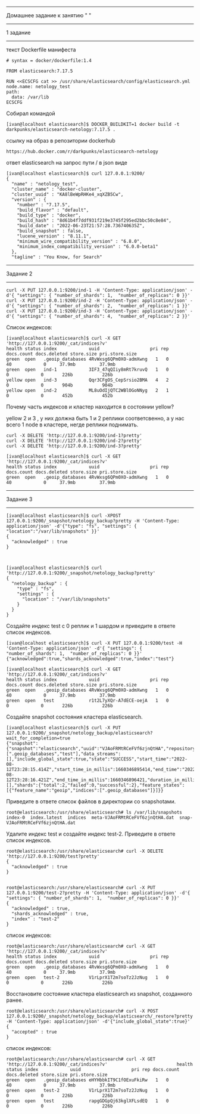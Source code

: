 __________________________________________________________________________
Домашнее задание к занятию " "
__________________________________________________________________________
1 задание
__________________________________________________________________________

текст Dockerfile манифеста
```
# syntax = docker/dockerfile:1.4

FROM elasticsearch:7.17.5

RUN <<ECSCFG cat >> /usr/share/elasticsearch/config/elasticsearch.yml
node.name: netology_test
path:
  data: /var/lib
ECSCFG
```

Собирал командой 
```
[ivan@localhost elasticsearch]$ DOCKER_BUILDKIT=1 docker build -t darkpunks/elasticsearch-netology:7.17.5 .
```

ссылку на образ в репозитории dockerhub
```
https://hub.docker.com/r/darkpunks/elasticsearch-netology
```
ответ elasticsearch на запрос пути / в json виде
```
[ivan@localhost elasticsearch]$ curl 127.0.0.1:9200/
{
  "name" : "netology_test",
  "cluster_name" : "docker-cluster",
  "cluster_uuid" : "KA8lBeWpRHKe4_xqXZB5Cw",
  "version" : {
    "number" : "7.17.5",
    "build_flavor" : "default",
    "build_type" : "docker",
    "build_hash" : "8d61b4f7ddf931f219e3745f295ed2bbc50c8e84",
    "build_date" : "2022-06-23T21:57:28.736740635Z",
    "build_snapshot" : false,
    "lucene_version" : "8.11.1",
    "minimum_wire_compatibility_version" : "6.8.0",
    "minimum_index_compatibility_version" : "6.0.0-beta1"
  },
  "tagline" : "You Know, for Search"
```
__________________________________________________________________________
Задание 2 
__________________________________________________________________________
```
curl -X PUT 127.0.0.1:9200/ind-1 -H 'Content-Type: application/json' -d'{ "settings": { "number_of_shards": 1,  "number_of_replicas": 0 }}'
curl -X PUT 127.0.0.1:9200/ind-2 -H 'Content-Type: application/json' -d'{ "settings": { "number_of_shards": 2,  "number_of_replicas": 1 }}'
curl -X PUT 127.0.0.1:9200/ind-3 -H 'Content-Type: application/json' -d'{ "settings": { "number_of_shards": 4,  "number_of_replicas": 2 }}'  
```
Список индексов:
```
[ivan@localhost elasticsearch]$ curl -X GET 'http://127.0.0.1:9200/_cat/indices?v'
health status index            uuid                   pri rep docs.count docs.deleted store.size pri.store.size
green  open   .geoip_databases 4RvWxsg6QPm0XO-admXwng   1   0         40            0     37.9mb         37.9mb
green  open   ind-1            3IF3_47qQIiy8mRt7kruvQ   1   0          0            0       226b           226b
yellow open   ind-3            Qqr3CFgOS_CepSrsio2BMA   4   2          0            0       904b           904b
yellow open   ind-2            ML8uOdIjQTC2WBlOGoNNyg   2   1          0            0       452b           452b
```
Почему часть индексов и кластер находится в состоянии yellow?


yellow 2 и 3 , у них должна быть 1 и 2 реплики соответсвенно, а у нас всего 1 node в кластере, негде реплики поднимать. 

```
curl -X DELETE 'http://127.0.0.1:9200/ind-1?pretty' 
curl -X DELETE 'http://127.0.0.1:9200/ind-2?pretty' 
curl -X DELETE 'http://127.0.0.1:9200/ind-3?pretty' 

[ivan@localhost elasticsearch]$ curl -X GET 'http://127.0.0.1:9200/_cat/indices?v'
health status index            uuid                   pri rep docs.count docs.deleted store.size pri.store.size
green  open   .geoip_databases 4RvWxsg6QPm0XO-admXwng   1   0         40            0     37.9mb         37.9mb
```

__________________________________________________________________________
Задание 3
__________________________________________________________________________
  
```
[ivan@localhost elasticsearch]$ curl -XPOST 127.0.0.1:9200/_snapshot/netology_backup?pretty -H 'Content-Type: application/json' -d'{"type": "fs", "settings": { "location":"/var/lib/snapshots" }}'
{
  "acknowledged" : true
}



[ivan@localhost elasticsearch]$ curl 'http://127.0.0.1:9200/_snapshot/netology_backup?pretty'
{
  "netology_backup" : {
    "type" : "fs",
    "settings" : {
      "location" : "/var/lib/snapshots"
    }
  }
}
```
Создайте индекс test с 0 реплик и 1 шардом и приведите в ответе список индексов.

```
[ivan@localhost elasticsearch]$ curl -X PUT 127.0.0.1:9200/test -H 'Content-Type: application/json' -d'{ "settings": { "number_of_shards": 1,  "number_of_replicas": 0 }}'
{"acknowledged":true,"shards_acknowledged":true,"index":"test"}

[ivan@localhost elasticsearch]$ curl -X GET 'http://127.0.0.1:9200/_cat/indices?v'
health status index            uuid                   pri rep docs.count docs.deleted store.size pri.store.size
green  open   .geoip_databases 4RvWxsg6QPm0XO-admXwng   1   0         40            0     37.9mb         37.9mb
green  open   test             r1t2L7yXQr-A7dECE-oejA   1   0          0            0       226b           226b
```

Создайте snapshot состояния кластера elasticsearch.

```
[ivan@localhost elasticsearch]$ curl -X PUT 127.0.0.1:9200/_snapshot/netology_backup/elasticsearch?wait_for_completion=true
{"snapshot":{"snapshot":"elasticsearch","uuid":"VJAoFRMtRCeFVf6zjnQtHA","repository":"netology_backup","version_id":7170599,"version":"7.17.5","indices":[".geoip_databases","test"],"data_streams":[],"include_global_state":true,"state":"SUCCESS","start_time":"2022-08-12T23:28:15.414Z","start_time_in_millis":1660346895414,"end_time":"2022-08-12T23:28:16.421Z","end_time_in_millis":1660346896421,"duration_in_millis":1007,"failures":[],"shards":{"total":2,"failed":0,"successful":2},"feature_states":[{"feature_name":"geoip","indices":[".geoip_databases"]}]}}
```

Приведите в ответе список файлов в директории со snapshotами.
```
root@elasticsearch:/usr/share/elasticsearch# ls /var/lib/snapshots
index-0  index.latest  indices  meta-VJAoFRMtRCeFVf6zjnQtHA.dat  snap-VJAoFRMtRCeFVf6zjnQtHA.dat
```
Удалите индекс test и создайте индекс test-2. Приведите в ответе список индексов.
```
root@elasticsearch:/usr/share/elasticsearch# curl -X DELETE 'http://127.0.0.1:9200/test?pretty'
{
  "acknowledged" : true
}


root@elasticsearch:/usr/share/elasticsearch# curl -X PUT 127.0.0.1:9200/test-2?pretty -H 'Content-Type: application/json' -d'{ "settings": { "number_of_shards": 1,  "number_of_replicas": 0 }}'
{
  "acknowledged" : true,
  "shards_acknowledged" : true,
  "index" : "test-2"
}
```

список индексов: 
```
root@elasticsearch:/usr/share/elasticsearch# curl -X GET 'http://127.0.0.1:9200/_cat/indices?v'
health status index            uuid                   pri rep docs.count docs.deleted store.size pri.store.size
green  open   .geoip_databases 4RvWxsg6QPm0XO-admXwng   1   0         40            0     37.9mb         37.9mb
green  open   test-2           V1rLprX1T2m7soTz2JzNug   1   0          0            0       226b           226b
```

Восстановите состояние кластера elasticsearch из snapshot, созданного ранее.
```
root@elasticsearch:/usr/share/elasticsearch# curl -X POST 127.0.0.1:9200/_snapshot/netology_backup/elasticsearch/_restore?pretty -H 'Content-Type: application/json' -d'{"include_global_state":true}'
{
  "accepted" : true
}
```
список индексов: 
```
root@elasticsearch:/usr/share/elasticsearch# curl -X GET 'http://127.0.0.1:9200/_cat/indices?v'                          health status index            uuid                   pri rep docs.count docs.deleted store.size pri.store.size
green  open   .geoip_databases eHYHbbkIT9C1fOExuFkiRw   1   0         40            0     37.9mb         37.9mb
green  open   test-2           V1rLprX1T2m7soTz2JzNug   1   0          0            0       226b           226b
green  open   test             rapgGDGpQj63kglXFLsdEQ   1   0          0            0       226b           226b
```



